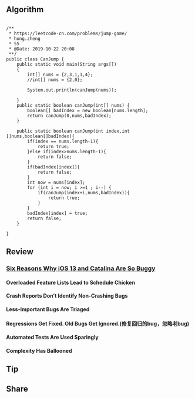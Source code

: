 ## Algorithm
```

/**
 * https://leetcode-cn.com/problems/jump-game/
 * hong.zheng
 * 55
 * @Date: 2019-10-22 20:08
 **/
public class CanJump {
    public static void main(String args[])
    {
        int[] nums = {2,3,1,1,4};
        //int[] nums = {2,0};

        System.out.println(canJump(nums));

    }
    public static boolean canJump(int[] nums) {
        boolean[] badIndex = new boolean[nums.length];
        return canJump(0,nums,badIndex);
    }

    public static boolean canJump(int index,int []nums,boolean[]badIndex){
        if(index == nums.length-1){
            return true;
        }else if(index>nums.length-1){
            return false;
        }
        if(badIndex[index]){
            return false;
        }
        int now = nums[index];
        for (int i = now; i >=1 ; i--) {
            if(canJump(index+i,nums,badIndex)){
                return true;
            }
        }
        badIndex[index] = true;
        return false;
    }

}

```
## Review
### [Six Reasons Why iOS 13 and Catalina Are So Buggy](https://tidbits.com/2019/10/21/six-reasons-why-ios-13-and-catalina-are-so-buggy/)
#### Overloaded Feature Lists Lead to Schedule Chicken
#### Crash Reports Don’t Identify Non-Crashing Bugs
#### Less-Important Bugs Are Triaged
#### Regressions Get Fixed. Old Bugs Get Ignored.(修复回归的bug，忽略老bug)
#### Automated Tests Are Used Sparingly
#### Complexity Has Ballooned

## Tip
## Share
